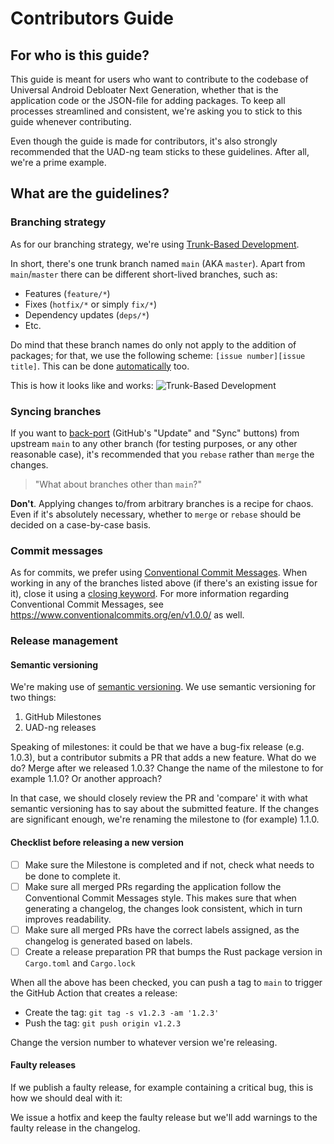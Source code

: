 # Contributors Guide

## For who is this guide?

This guide is meant for users who want to contribute to the codebase of Universal Android Debloater Next Generation, whether that is the application code or the JSON-file for adding packages. To keep all processes streamlined and consistent, we're asking you to stick to this guide whenever contributing.

Even though the guide is made for contributors, it's also strongly recommended that the UAD-ng team sticks to these guidelines. After all, we're a prime example.

## What are the guidelines?

### Branching strategy

As for our branching strategy, we're using [Trunk-Based Development](https://trunkbaseddevelopment.com/#one-line-summary).

In short, there's one trunk branch named `main` (AKA `master`). Apart from `main`/`master` there can be different short-lived branches, such as:

- Features (`feature/*`)
- Fixes (`hotfix/*` or simply `fix/*`)
- Dependency updates (`deps/*`)
- Etc.

Do mind that these branch names do only not apply to the addition of packages; for that, we use the following scheme: `[issue number][issue title]`. This can be done [automatically](https://docs.github.com/en/issues/tracking-your-work-with-issues/creating-a-branch-for-an-issue) too.

This is how it looks like and works:
![Trunk-Based Development](https://trunkbaseddevelopment.com/trunk1c.png)


### Syncing branches
If you want to [back-port](https://en.wikipedia.org/wiki/Backporting) (GitHub's "Update" and "Sync" buttons) from upstream `main` to any other branch (for testing purposes, or any other reasonable case), it's recommended that you `rebase` rather than `merge` the changes.

> "What about branches other than `main`?"

**Don't**. Applying changes to/from arbitrary branches is a recipe for chaos. Even if it's absolutely necessary, whether to `merge` or `rebase` should be decided on a case-by-case basis.


### Commit messages

As for commits, we prefer using [Conventional Commit Messages](https://gist.github.com/qoomon/5dfcdf8eec66a051ecd85625518cfd13). When working in any of the branches listed above (if there's an existing issue for it), close it using a [closing keyword](https://docs.github.com/en/issues/tracking-your-work-with-issues/linking-a-pull-request-to-an-issue#linking-a-pull-request-to-an-issue-using-a-keyword). For more information regarding Conventional Commit Messages, see <https://www.conventionalcommits.org/en/v1.0.0/> as well.

### Release management

#### Semantic versioning

We're making use of [semantic versioning](https://semver.org/). We use semantic versioning for two things:

1. GitHub Milestones
1. UAD-ng releases

Speaking of milestones: it could be that we have a bug-fix release (e.g. 1.0.3), but a contributor submits a PR that adds a new feature. What do we do? Merge after we released 1.0.3? Change the name of the milestone to for example 1.1.0? Or another approach?

In that case, we should closely review the PR and 'compare' it with what semantic versioning has to say about the submitted feature. If the changes are significant enough, we're renaming the milestone to (for example) 1.1.0.

#### Checklist before releasing a new version

- [ ] Make sure the Milestone is completed and if not, check what needs to be done to complete it.
- [ ] Make sure all merged PRs regarding the application follow the Conventional Commit Messages style. This makes sure that when generating a changelog, the changes look consistent, which in turn improves readability.
- [ ] Make sure all merged PRs have the correct labels assigned, as the changelog is generated based on labels.
- [ ] Create a release preparation PR that bumps the Rust package version in `Cargo.toml` and `Cargo.lock`

When all the above has been checked, you can push a tag to `main` to trigger the GitHub Action that creates a release:

- Create the tag: `git tag -s v1.2.3 -am '1.2.3'`
- Push the tag: `git push origin v1.2.3`

Change the version number to whatever version we're releasing.

#### Faulty releases

If we publish a faulty release, for example containing a critical bug, this is how we should deal with it:

We issue a hotfix and keep the faulty release but we'll add warnings to the faulty release in the changelog.
